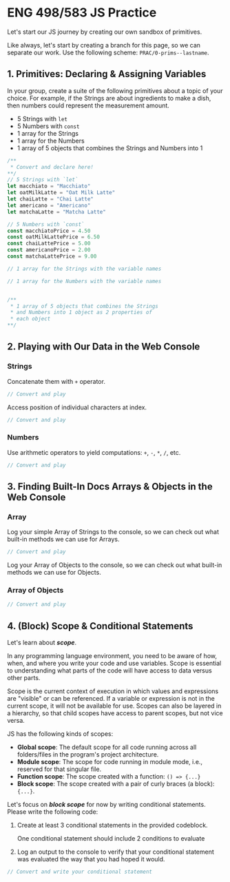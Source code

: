 # ENG 498/583 JS Practice

Let's start our JS journey by creating our own sandbox of primitives.

<p class="note">
  Like always, let's start by creating a branch for this page, so we can separate our work. Use the following scheme: <code>PRAC/0-prims--lastname</code>.
</p>

## 1. Primitives: Declaring & Assigning Variables

In your group, create a suite of the following primitives about a topic of your choice. For example, if the Strings are about ingredients to make a dish, then numbers could represent the measurement amount.

- 5 Strings with `let`
- 5 Numbers  with `const`
- 1 array for the Strings
- 1 array for the Numbers
- 1 array of 5 objects that combines the Strings and Numbers into 1

```js
/**
 * Convert and declare here!
**/
// 5 Strings with `let`
let macchiato = "Macchiato"
let oatMilkLatte = "Oat Milk Latte"
let chaiLatte = "Chai Latte"
let americano = "Americano"
let matchaLatte = "Matcha Latte"

// 5 Numbers with `const`
const macchiatoPrice = 4.50
const oatMilkLattePrice = 6.50
const chaiLattePrice = 5.00
const americanoPrice = 2.00
const matchaLattePrice = 9.00

// 1 array for the Strings with the variable names

// 1 array for the Numbers with the variable names


/**
 * 1 array of 5 objects that combines the Strings
 * and Numbers into 1 object as 2 properties of
 * each object
**/


```

## 2. Playing with Our Data in the Web Console

### Strings

Concatenate them with `+` operator.

```javascript
// Convert and play
```

Access position of individual characters at index.

```javascript
// Convert and play
```

### Numbers

Use arithmetic operators to yield computations: `+`, `-`, `*`, `/`, etc.

```javascript
// Convert and play
```

## 3. Finding Built-In Docs Arrays & Objects in the Web Console

### Array

Log your simple Array of Strings to the console, so we can check out what built-in methods we can use for Arrays.

```javascript
// Convert and play
```

Log your Array of Objects to the console, so we can check out what built-in methods we can use for Objects.

### Array of Objects

```javascript
// Convert and play
```

## 4. (Block) Scope & Conditional Statements

Let's learn about ***scope***.

In any programming language environment, you need to be aware of how, when, and where you write your code and use variables. Scope is essential to understanding what parts of the code will have access to data versus other parts.

Scope is the current context of execution in which values and expressions are "visible" or can be referenced. If a variable or expression is not in the current scope, it will not be available for use. Scopes can also be layered in a hierarchy, so that child scopes have access to parent scopes, but not vice versa.

JS has the following kinds of scopes:

- **Global scope**: The default scope for all code running across all folders/files in the program's project architecture.
- **Module scope**: The scope for code running in module mode, i.e., reserved for that singular file.
- **Function scope**: The scope created with a function: `() => {...}`
- **Block scope**: The scope created with a pair of curly braces (a block): `{...}`.

Let's focus on ***block scope*** for now by writing conditional statements. Please write the following code:

1. Create at least 3 conditional statements in the provided codeblock.
    <p class="note">One conditional statement should include 2 conditions to evaluate</p>
2. Log an output to the console to verify that your conditional statement was evaluated the way that you had hoped it would.

```javascript
// Convert and write your conditional statement

```
